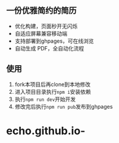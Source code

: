 ## 一份优雅简约的简历
- 优化构建，页面秒开无闪烁
- 自适应屏幕兼容移动端
- 支持部署到ghpages，可在线浏览
- 自动生成 PDF，全自动化流程

## 使用
1. fork本项目后再clone到本地修改
2. 进入项目目录执行`npm i`安装依赖
3. 执行`npm run dev`开始开发
4. 修改完后执行`npm run pub`发布到ghpages
# echo.github.io-
